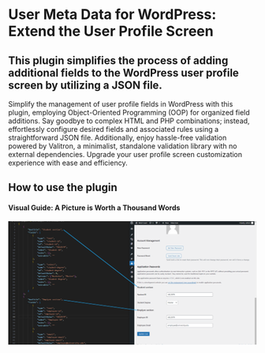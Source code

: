 # User Meta Data for WordPress: Extend the User Profile Screen
## This plugin simplifies the process of adding additional fields to the WordPress user profile screen by utilizing a JSON file.

Simplify the management of user profile fields in WordPress with this plugin, employing Object-Oriented Programming (OOP) for organized field additions. Say goodbye to complex HTML and PHP combinations; instead, effortlessly configure desired fields and associated rules using a straightforward JSON file. Additionally, enjoy hassle-free validation powered by Valitron, a minimalist, standalone validation library with no external dependencies. Upgrade your user profile screen customization experience with ease and efficiency.

## How to use the plugin
#### Visual Guide: A Picture is Worth a Thousand Words
<img src="screenshot-1.png" alt="Plugin in Action">

